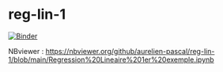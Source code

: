 # reg-lin-1

[![Binder](https://mybinder.org/badge_logo.svg)](https://mybinder.org/v2/gh/aurelien-pascal/reg-lin-1/HEAD)

NBviewer : https://nbviewer.org/github/aurelien-pascal/reg-lin-1/blob/main/Regression%20Lineaire%201er%20exemple.ipynb
